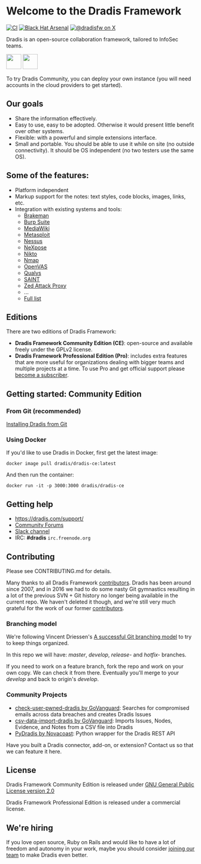 # Welcome to the Dradis Framework

[![CI](https://github.com/dradis/dradis-ce/actions/workflows/ci.yml/badge.svg)](https://github.com/dradis/dradis-ce/actions/workflows/ci.yml)
[![Black Hat Arsenal](https://www.toolswatch.org/badges/arsenal/2016.svg)](https://www.blackhat.com/us-16/arsenal.html#dradis-framework)
[![@dradisfw on X](https://img.shields.io/twitter/follow/dradisfw?style=social)](https://twitter.com/dradisfw)

Dradis is an open-source collaboration framework, tailored to InfoSec teams.

<a href="https://heroku.com/deploy?template=https://github.com/dradis/dradis-ce/tree/develop" target="_blank"><img src="https://www.herokucdn.com/deploy/button.svg" height="40"></a>
<a href="https://cloud.digitalocean.com/apps/new?repo=https://github.com/dradis/dradis-ce/tree/develop" target="_blank"><img src="https://www.deploytodo.com/do-btn-blue.svg" height="40"></a>

To try Dradis Community, you can deploy your own instance (you will need accounts in the cloud providers to get started).

## Our goals

* Share the information effectively.
* Easy to use, easy to be adopted. Otherwise it would present little benefit over other systems.
* Flexible: with a powerful and simple extensions interface.
* Small and portable. You should be able to use it while on site (no outside connectivity). It should be OS independent (no two testers use the same OS).


## Some of the features:

* Platform independent
* Markup support for the notes: text styles, code blocks, images, links, etc.
* Integration with existing systems and tools:
  * [Brakeman](https://dradis.com/integrations/brakeman.html)
  * [Burp Suite](https://dradis.com/integrations/burp.html)
  * [MediaWiki](https://dradis.com/integrations/mediawiki.html)
  * [Metasploit](https://dradis.com/integrations/metasploit.html)
  * [Nessus](https://dradis.com/integrations/nessus.html)
  * [NeXpose](https://dradis.com/integrations/nexpose.html)
  * [Nikto](https://dradis.com/integrations/nikto.html)
  * [Nmap](https://dradis.com/integrations/nmap.html)
  * [OpenVAS](https://dradis.com/integrations/openvas.html)
  * [Qualys](https://dradis.com/integrations/qualys.html)
  * [SAINT](https://dradis.com/integrations/saint.html)
  * [Zed Attack Proxy](https://dradis.com/integrations/zap.html)
  * ...
  * [Full list](http://dradis.com/integrations/)


## Editions

There are two editions of Dradis Framework:

* **Dradis Framework Community Edition (CE)**: open-source and available freely under the GPLv2 license.
* **Dradis Framework Professional Edition (Pro)**: includes extra features that are more useful for organizations dealing with bigger teams and multiple projects at a time. To use Pro and get official support please [become a subscriber](https://dradis.com/).


## Getting started: Community Edition

### From Git (recommended)

[Installing Dradis from Git](https://dradis.com/ce/documentation/install_git.html)

### Using Docker

If you'd like to use Dradis in Docker, first get the latest image:

```
docker image pull dradis/dradis-ce:latest
```

And then run the container:

```
docker run -it -p 3000:3000 dradis/dradis-ce
```


## Getting help

* https://dradis.com/support/
* [Community Forums](https://discuss.dradis.com/)
* [Slack channel](https://evening-hamlet-4416.herokuapp.com/)
* IRC: **#dradis** `irc.freenode.org`


## Contributing

Please see CONTRIBUTING.md for details.

Many thanks to all Dradis Framework [contributors](https://github.com/dradis/dradis-ce/graphs/contributors). Dradis has been around since 2007, and in 2016 we had to do some nasty Git gymnastics resulting in a lot of the previous SVN + Git history no longer being available in the current repo. We haven't deleted it though, and we're still very much grateful for the work of our former [contributors](https://github.com/dradis/dradis-legacy/graphs/contributors).


### Branching model
We're following Vincent Driessen's [A successful Git branching model](http://nvie.com/posts/a-successful-git-branching-model/) to try to keep things organized.

In this repo we will have: *master*, *develop*, *release-* and *hotfix-* branches.

If you need to work on a feature branch, fork the repo and work on your own copy. We can check it from there. Eventually you'll merge to your *develop* and back to origin's *develop*.


### Community Projects

* [check-user-pwned-dradis by GoVanguard](https://github.com/GoVanguard/check-user-pwned-dradis): Searches for compromised emails across data breaches and creates Dradis Issues
* [csv-data-import-dradis by GoVanguard](https://github.com/GoVanguard/csv-data-import-dradis): Imports Issues, Nodes, Evidence, and Notes from a CSV file into Dradis
* [PyDradis by Novacoast](https://github.com/ncatlabs/pydradis): Python wrapper for the Dradis REST API

Have you built a Dradis connector, add-on, or extension? Contact us so that we can feature it here.


## License

Dradis Framework Community Edition is released under [GNU General Public License version 2.0](http://www.gnu.org/licenses/old-licenses/gpl-2.0.html)

Dradis Framework Professional Edition is released under a commercial license.


## We're hiring

If you love open source, Ruby on Rails and would like to have a lot of freedom and autonomy in your work, maybe you should consider [joining our team](https://dradis.com/careers.html) to make Dradis even better.
